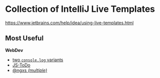 # Collection of IntelliJ Live Templates

https://www.jetbrains.com/help/idea/using-live-templates.html

## Most Useful

**WebDev**
* [two `console.log` variants](https://github.com/JanMalch/intellij-live-templates/blob/master/WebDev/console-log.md)
* [JS-ToDo](https://github.com/JanMalch/intellij-live-templates/blob/master/WebDev/jstodo.md)
* [@ngxs *(multiple)*](https://github.com/JanMalch/intellij-live-templates/blob/master/WebDev/ngxs.md)
